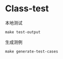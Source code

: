 # Class-test

本地测试

```makefile
make test-output
```

生成测例

```makefile
make generate-test-cases
```

